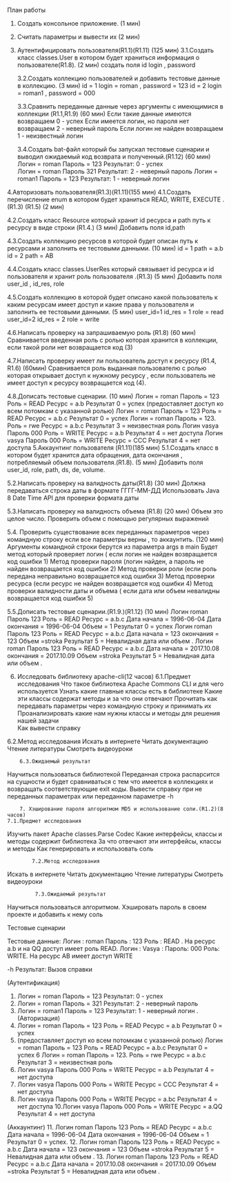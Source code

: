 План работы 

1. Создать консольное приложение. (1 мин)
2. Считать параметры и вывести их (2 мин)
3. Аутентифицировать пользователя(R1.1)(R1.11) (125 мин)
   3.1.Создать класс classes.User в котором будет храниться информация о пользователе(R1.8). (2 мин)
создать поля id login , password

    3.2.Создать коллекцию пользователей и добавить тестовые данные в коллекцию. (3 мин)
id = 1 login = roman ,   password = 123
id = 2 login = roman1 , password = 000

    3.3.Сравнить переданные данные через аргументы с имеющимися в коллекции   (R1.1,R1.9) (60 мин)
Если такие данные имеются возвращаем  0 - успех 
Если имеется логин, но пароля нет возвращаем 2 - неверный пароль 
Если логин не найден возвращаем 1 - неизвестный логин 

    3.4.Создать bat-файл который бы запускал тестовые сценарии и выводил ожидаемый код возврата и полученный.(R1.12) (60 мин)  
Логин = roman   Пароль = 123  Результат: 0 - успех  
Логин = roman    Пароль 321    Результат: 2 - неверный пароль 
Логин = roman1 Пароль = 123 Результат: 1 - неверный логин

4.Авторизовать пользователя(R1.3)(R1.11)(155 мин)
   4.1.Создать перечисление enum в котором будет храниться READ, WRITE, EXECUTE .(R1.3) (R1.5) (2 мин)

   4.2.Создать класс Resource который хранит id ресурса и path путь к ресурсу в виде строки (R1.4.) (3 мин)
 Добавить поля id,path

   4.3.Создать коллекцию ресурсов в которой будет описан путь к ресурсами и заполнить ее тестовыми данными. (10 мин)
id = 1 path = a.b
id = 2 path = AB

   4.4.Создать класс classes.UserRes который связывает id ресурса и id пользователя и хранит роль пользователя .(R1.3) (5 мин)
Добавить поля user_id , id_res, role

   4.5.Создать коллекцию в которой будет описано какой пользователь к каким ресурсам имеет доступ и какие права у пользователя и заполнить ее тестовыми данными. (5 мин)
user_id=1 id_res = 1 role = read
user_id=2 id_res = 2 role = write


   4.6.Написать проверку на запрашиваемую роль  (R1.8) (60 мин)
Сравнивается введенная роль с ролью которая хранится в коллекции, если такой роли нет возвращается код (3)

   4.7.Написать проверку имеет ли пользователь доступ к ресурсу  (R1.4, R1.6) (60мин)
Сравнивается роль выданная пользователю с ролью которая открывает доступ к нужному ресурсу , если пользователь не имеет доступ к ресурсу возвращается код (4).

    
   4.8.Дописать тестовые сценарии. (10 мин)
 Логин = roman   Пароль = 123  Роль =  READ Ресурс = a.b  Результат 0 = успех 
(предоставляет доступ ко всем потомкам с указанной ролью) Логин = roman   Пароль = 123  Роль =  READ Ресурс = a.b.с  Результат 0 = успех
Логин = roman   Пароль = 123.  Роль =  rwe Ресурс = a.b.с Результат 3 = неизвестная роль
Логин vasya Пароль 000 Роль =  WRITE Ресурс = a.b Результат 4 = нет доступа
Логин vasya Пароль 000 Роль =  WRITE Ресурс = CCC Результат 4 = нет доступа
5.Аккаунтинг пользователя (R1.11)(185 мин)
5.1.Создать класс в котором будет хранится дата обращения, дата окончания , потребляемый объем пользователя.(R1.8). (5 мин)
Добавить поля user_id, role, path, ds, de, volume.

5.2.Написать проверку на валидность даты(R1.8) (30 мин)
 Должна передаваться строка даты в формате ГГГГ-ММ-ДД
Использовать Java 8 Date Time API для проверки формата даты
 	
5.3.Написать проверку на валидность объема (R1.8) (20 мин)
Объем это целое число.
Проверить объем с помощью регулярных выражений


5.4. Проверить существование всех переданных параметров через командную строку если все параметры верны , то аккаунтить. (120 мин)
 Аргументы командной строки берутся из параметра args в  main
 Будет метод который проверяет логин ( если логин не найден возвращается код ошибки 1)
 Метод проверки пароля (логин найден, а пароль не найден  возвращается код ошибки 2)
 Метод проверки роли (если роль передана неправильно возвращается код ошибки 3)
 Метод проверки ресурса (если ресурс не найден возвращается код ошибки 4)
 Метод проверки валидности  даты и объема ( если дата или объем невалидны возвращается код ошибки 5)

5.5.Дописать тестовые сценарии.(R1.9.)(R1.12) (10 мин)
  Логин roman Пароль 123  Роль =  READ Ресурс = a.b.с Дата начала = 1996-06-04  Дата окончания  = 1996-06-04  Объем =  1 Результат 0 = успех
  Логин roman Пароль 123   Роль =  READ Ресурс = a.b.с  Дата начала = 123 окончания = 123 Объем =stroka  Результат 5 = Невалидная дата или объем .
 Логин roman Пароль 123   Роль =  READ Ресурс = a.b.с  Дата начала = 2017.10.08 окончания = 2017.10.09 Объем =stroka  Результат 5 = Невалидная дата или объем .
	
6. Исследовать библиотеку apache-cli(12 часов)
		6.1.Предмет исследования
Что такое библиотека  Apache Commons CLI и для чего используется
Узнать какие главные классы есть в библиотеке
Какие эти классы содержат методы и за что они отвечают
Прочитать как передавать параметры через командную строку и принимать их
Проанализировать  какие нам нужны классы и методы для решения нашей  задачи 	
Как вывести справку 	

6.2.Метод исследования
 Искать в интернете
 Читать документацию
 Чтение литературы
 Смотреть видеоуроки

		6.3.Ожидаемый результат
Научиться пользоваться библиотекой
Переданная строка распарсится на сущности и будет сравниваться с тем что имеется в коллекциях и возвращать соответствующие exit коды.
Вывести справку при не переданных параметрах или переданном параметре -h
	
        7. Хэширование пароля алгоритмом MD5 и использование соли.(R1.2)(8 часов)
    7.1.Предмет исследования
Изучить пакет Apache classes.Parse Codec 
Какие интерфейсы, классы и методы содержит библиотека
За что отвечают эти интерфейсы, классы и методы
Как генерировать и использовать соль

		    7.2.Метод исследования
 Искать в интернете
 Читать документацию
 Чтение литературы
 Смотреть видеоуроки

		     7.3.Ожидаемый результат
 Научиться пользоваться алгоритмом. 
 Хэшировать пароль  в своем проекте и добавить к нему соль


  
Тестовые сценарии

Тестовые данные: 
Логин : roman Пароль : 123 Роль : READ . На ресурс a.b и на QQ доступ имеет роль READ.
Логин : Vasya : Пароль: 000 Роль: WRITE. На ресурс AB имеет доступ WRITE

-h  Результат: Вызов справки

(Аутентификация) 
1.  Логин = roman   Пароль = 123 Результат: 0 - успех  
2.  Логин = roman   Пароль = 321 Результат: 2 - неверный пароль 
3.  Логин = roman1 Пароль = 123 Результат: 1 - неверный логин
.
(Авторизация)
4.  Логин = roman   Пароль = 123  Роль =  READ Ресурс = a.b  Результат 0 = успех
5. (предоставляет доступ ко всем потомкам с указанной ролью)
     Логин = roman   Пароль = 123  Роль =  READ Ресурс = a.b.с  Результат 0 = успех
6   Логин = roman   Пароль = 123.  Роль =  rwe Ресурс = a.b.с Результат 3 = неизвестная роль
7.  Логин vasya Пароль 000 Роль =  WRITE Ресурс = a.b Результат 4 = нет доступа
8.  Логин vasya Пароль 000 Роль =  WRITE Ресурс = CCC Результат 4 = нет доступа
9.  Логин vasya Пароль 000 Роль =  WRITE Ресурс = a.bc Результат 4 = нет доступа
10.Логин vasya Пароль 000 Роль =  WRITE Ресурс = a.QQ Результат 4 = нет доступа


(Аккаунтинг)
11.  Логин roman Пароль 123  Роль =  READ Ресурс = a.b.с Дата начала = 1996-06-04  Дата окончания  = 1996-06-04  Объем =  1 Результат 0 = успех.
12. Логин roman Пароль 123   Роль =  READ Ресурс = a.b.с  Дата начала = 123 окончания = 123 Объем =stroka  Результат 5 = Невалидная дата или объем .
13. Логин roman Пароль 123   Роль =  READ Ресурс = a.b.с  Дата начала = 2017.10.08 окончания = 2017.10.09 Объем =stroka  Результат 5 = Невалидная дата или объем .
